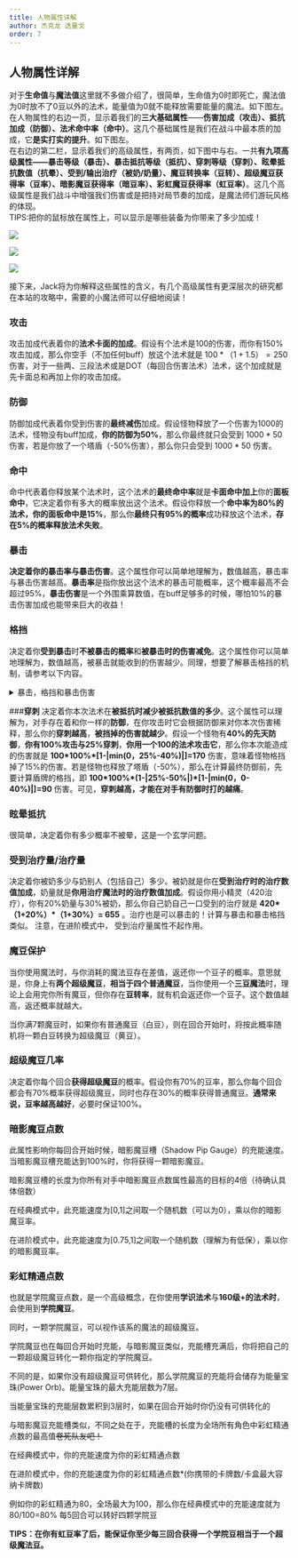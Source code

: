 ```yaml
---
title: 人物属性详解
author: 杰克龙 迭量戈 
order: 7
---
```

## 人物属性详解

对于**生命值**与**魔法值**这里就不多做介绍了，很简单，生命值为0时即死亡，魔法值为0时放不了0豆以外的法术，能量值为0就不能释放需要能量的魔法。如下图左。  
在人物属性的右边一页，显示着我们的**三大基础属性**——**伤害加成（攻击）、抵抗加成（防御）、法术命中率（命中）**。这几个基础属性是我们在战斗中最本质的加成，它**是实打实的提升**。如下图左。  
在右边的第二栏，显示着我们的高级属性，有两页，如下图中与右。一共**有九项高级属性——暴击等级（暴击）、暴击抵抗等级（抵抗）、穿刺等级（穿刺）、眩晕抵抗数值（抗晕）、受到/输出治疗（被奶/奶量）、魔豆转换率（豆转）、超级魔豆获得率（豆率）、暗影魔豆获得率（暗豆率）、彩虹魔豆获得率（虹豆率）**。这几个高级属性是我们战斗中增强我们伤害或是把持对局节奏的加成，是魔法师们游玩风格的体现。  
TIPS:把你的鼠标放在属性上，可以显示是哪些装备为你带来了多少加成！

![](images/人物属性.png)

![](images/人物高级属性1.png)

![](images/人物高级属性2.png)

接下来，Jack将为你解释这些属性的含义，有几个高级属性有更深层次的研究都在本站的攻略中，需要的小魔法师可以仔细地阅读！  
  
### **攻击**
攻击加成代表着你的**法术卡面的加成**。假设有个法术是100的伤害，而你有150%攻击加成，那么你空手（不加任何buff）放这个法术就是 $100*（1+1.5）= 250$ 伤害，对于一些两、三段法术或是DOT（每回合伤害法术）法术，这个加成就是先卡面总和再加上你的攻击加成。  
  
### **防御**
防御加成代表着你受到伤害的**最终减伤**加成。假设怪物释放了一个伤害为1000的法术，怪物没有buff加成，**你的防御为50%**，那么你最终就只会受到 $1000*50% = 500$ 伤害，若是你放了一个塔盾（-50%伤害），那么你只会受到 $1000*50%*50% = 250$ 伤害。  
  
### **命中**
命中代表着你释放某个法术时，这个法术的**最终命中率**就是**卡面命中加上**你的**面板命中**，它决定着你有多大的概率放出这个法术。假设你释放一个**命中率为80%**的法术，你的**面板命中是15%**，那么你**最终只有95%的概率**成功释放这个法术，**存在5%的概率释放法术失败**。  
  
### **暴击**
**决定着你的暴击率与暴击伤害**。这个属性你可以简单地理解为，数值越高，暴击率与暴击伤害越高。**暴击率**是指你放出这个法术的暴击可能概率，这个概率最高不会超过95%，**暴击伤害**是一个外围乘算数值，在buff足够多的时候，哪怕10%的暴击伤害加成也能带来巨大的收益！

  
### **格挡**
决定着你**受到暴击**时**不被暴击的概率**和**被暴击时的伤害减免**。这个属性你可以简单地理解为，数值越高，被暴击就能收到的伤害越少。同理，想要了解暴击格挡的机制，请参考以下内容。  

<details>
    <summary>暴击，格挡和暴击伤害</summary>
在当前版本下，将鼠标悬停在卡牌上，将显示你对目标的暴击率和暴击伤害还有格挡率，取决于你的**暴击点数**(critical rating)和目标的**格挡点数**(block rating)。 
下面用**C代表暴击率，B代表格挡率** 

**暴击率：** 

取决于两个因子的乘积，第一个是暴击限制因子L，取0.95和(你的等级/100)中更小的那个，换言之，就是暴击不会超过95%，第二项是3倍的C除以3倍的C+B 

暴击率:
$Critical Chance=\frac{min(0.95,Level)*3C}{3C+B}$

可以看到，如果0格挡，你100级，有任何暴击点数（1都行），你的暴击率为95% 

**暴击伤害：** 

暴击伤害是类似的计算方法 

$Critical Damage=1+\frac{C}{C+3B}$

</details>

###**穿刺**
决定着你本次法术在**被抵抗时减少被抵抗数值的多少**。这个属性可以理解为，对手存在着和你一样的**防御**，在你攻击时它会根据防御来对你本次伤害稀释，那么你的**穿刺越高**，**被挡掉的伤害就越少**。假设一个怪物有**40%的先天防御**，**你有100%攻击与25%穿刺**，**你用一个100的法术攻击它**，那么你本次能造成的伤害就是 **100\*100%\*[1-|min(0，25%-40%)|]=170** 伤害，意味着怪物格挡掉了15%的伤害。若是怪物也释放了塔盾（-50%），那么在计算最终防御前，先要计算盾牌的格挡，即 **100\*100%\*(1-|25%-50%|)\*[1-|min(0，0-40%)|]=90** 伤害。可见，**穿刺越高，才能在对手有防御时打的越痛**。  
  
### **眩晕抵抗**
很简单，决定着你有多少概率不被晕，这是一个玄学问题。  
  
### **受到治疗量/治疗量**
决定着你被奶多少与奶别人（包括自己）多少。被奶就是你在**受到治疗时的治疗数值加成**，奶量就是**你用治疗魔法时的治疗数值加成**。假设你用小精灵（420治疗），你有20%奶量与30%被奶，那么你自己奶自己一口受到的治疗就是 **420\*（1+20%）\*（1+30%）= 655** 。治疗也是可以暴击的！计算与暴击和暴击格挡类似。 
注意，在进阶模式中， 受到治疗量属性不起作用。
  
### **魔豆保护**
当你使用魔法时，与你消耗的魔法豆存在差值，返还你一个豆子的概率。意思就是，你身上有**两个超级魔豆**，**相当于四个普通魔豆**，当你使用一个**三豆魔法**时，理论上会用完你所有魔豆，但你存在**豆转率**，就有机会返还你一个豆子。这个数值越高，返还概率就越大。 

当你满7颗魔豆时，如果你有普通魔豆（白豆），则在回合开始时，将按此概率随机将一颗白豆转换为超级魔豆（黄豆）。
  
### **超级魔豆几率**
决定着你每个回合**获得超级魔豆**的概率。假设你有70%的豆率，那么你每个回合都会有70%概率获得超级魔豆，同时也存在30%的概率获得普通魔豆。**通常来说，豆率越高越好**，必要时保证100%。  
  
### **暗影魔豆点数**
此属性影响你每回合开始时候，暗影魔豆槽（Shadow Pip Gauge）的充能速度。
当暗影魔豆槽充能达到100%时，你将获得一颗暗影魔豆。

暗影魔豆槽的长度为你所有对手中暗影魔豆点数属性最高的目标的4倍（待确认具体倍数）

在经典模式中，此充能速度为[0,1]之间取一个随机数（可以为0），乘以你的暗影魔豆率。

在进阶模式中，此充能速度为[0.75,1]之间取一个随机数（理解为有低保），乘以你的暗影魔豆率。

  
### **彩虹精通点数**
也就是学院魔豆点数，是一个高级概念，在你使用**学识法术**与**160级+的法术时**，会使用到**学院魔豆**。

同时，一颗学院魔豆，可以视作该系的魔法的超级魔豆。

学院魔豆也在每回合开始时充能，与暗影魔豆类似，充能槽充满后，你将把自己的一颗超级魔豆转化一颗你指定的学院魔豆。

不同的是，如果你没有超级魔豆可供转化，那么学院魔豆的充能将会储存为能量宝珠(Power Orb)。能量宝珠的最大充能层数为7层。

当能量宝珠的充能层数累积到3层时，如果在回合开始时你仍没有可供转化的

与暗影魔豆充能槽类似，不同之处在于，充能槽的长度为全场所有角色中彩虹精通点数的最高值~~卷死队友吧！~~

在经典模式中，你的充能速度为你的彩虹精通点数

在进阶模式中，你的充能速度为你的彩虹精通点数*(你携带的卡牌数/卡盒最大容纳卡牌数)

例如你的彩虹精通为80，全场最大为100，那么你在经典模式中的充能速度就为80/100=80% 每5回合可以转好四颗学院豆

**TIPS：在你有虹豆率了后，能保证你至少每三回合获得一个学院豆相当于一个超级魔法豆。**